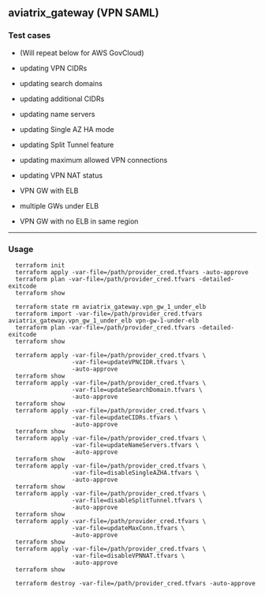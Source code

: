 ## aviatrix_gateway (VPN SAML)

### Test cases
- (Will repeat below for AWS GovCloud)
- updating VPN CIDRs
- updating search domains
- updating additional CIDRs
- updating name servers
- updating Single AZ HA mode
- updating Split Tunnel feature
- updating maximum allowed VPN connections
- updating VPN NAT status

- VPN GW with ELB
- multiple GWs under ELB
- VPN GW with no ELB in same region

---

### Usage
```
  terraform init
  terraform apply -var-file=/path/provider_cred.tfvars -auto-approve
  terraform plan -var-file=/path/provider_cred.tfvars -detailed-exitcode
  terraform show

  terraform state rm aviatrix_gateway.vpn_gw_1_under_elb
  terraform import -var-file=/path/provider_cred.tfvars aviatrix_gateway.vpn_gw_1_under_elb vpn-gw-1-under-elb
  terraform plan -var-file=/path/provider_cred.tfvars -detailed-exitcode
  terraform show

  terraform apply -var-file=/path/provider_cred.tfvars \
                  -var-file=updateVPNCIDR.tfvars \
                  -auto-approve
  terraform show
  terraform apply -var-file=/path/provider_cred.tfvars \
                  -var-file=updateSearchDomain.tfvars \
                  -auto-approve
  terraform show
  terraform apply -var-file=/path/provider_cred.tfvars \
                  -var-file=updateCIDRs.tfvars \
                  -auto-approve
  terraform show
  terraform apply -var-file=/path/provider_cred.tfvars \
                  -var-file=updateNameServers.tfvars \
                  -auto-approve
  terraform show
  terraform apply -var-file=/path/provider_cred.tfvars \
                  -var-file=disableSingleAZHA.tfvars \
                  -auto-approve
  terraform show
  terraform apply -var-file=/path/provider_cred.tfvars \
                  -var-file=disableSplitTunnel.tfvars \
                  -auto-approve
  terraform show
  terraform apply -var-file=/path/provider_cred.tfvars \
                  -var-file=updateMaxConn.tfvars \
                  -auto-approve
  terraform show
  terraform apply -var-file=/path/provider_cred.tfvars \
                  -var-file=disableVPNNAT.tfvars \
                  -auto-approve
  terraform show

  terraform destroy -var-file=/path/provider_cred.tfvars -auto-approve
```
